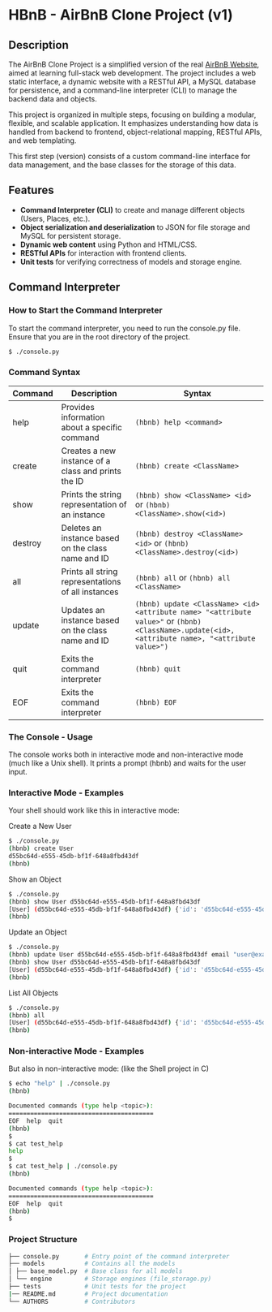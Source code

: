 # HBnB - AirBnB Clone Project (v1)

## Description

The AirBnB Clone Project is a simplified version of the real [AirBnB Website](https://www.airbnb.com/), aimed at learning full-stack web development. The project includes a web static interface, a dynamic website with a RESTful API, a MySQL database for persistence, and a command-line interpreter (CLI) to manage the backend data and objects.

This project is organized in multiple steps, focusing on building a modular, flexible, and scalable application. It emphasizes understanding how data is handled from backend to frontend, object-relational mapping, RESTful APIs, and web templating.

This first step (version) consists of a custom command-line interface for data management, and the base classes for the storage of this data.

## Features

- **Command Interpreter (CLI)** to create and manage different objects (Users, Places, etc.).
- **Object serialization and deserialization** to JSON for file storage and MySQL for persistent storage.
- **Dynamic web content** using Python and HTML/CSS.
- **RESTful APIs** for interaction with frontend clients.
- **Unit tests** for verifying correctness of models and storage engine.

## Command Interpreter

### How to Start the Command Interpreter

To start the command interpreter, you need to run the console.py file. Ensure that you are in the root directory of the project.

```bash
$ ./console.py
```

### Command Syntax

| Command | Description                                         | Syntax                                                                                                                                            |
| ------- | --------------------------------------------------- | ------------------------------------------------------------------------------------------------------------------------------------------------- |
| help    | Provides information about a specific command       | `(hbnb) help <command>`                                                                                                                           |
| create  | Creates a new instance of a class and prints the ID | `(hbnb) create <ClassName>`                                                                                                                       |
| show    | Prints the string representation of an instance     | `(hbnb) show <ClassName> <id>` or `(hbnb) <ClassName>.show(<id>)`                                                                                 |
| destroy | Deletes an instance based on the class name and ID  | `(hbnb) destroy <ClassName> <id>` or `(hbnb) <ClassName>.destroy(<id>)`                                                                           |
| all     | Prints all string representations of all instances  | `(hbnb) all` or `(hbnb) all <ClassName>`                                                                                                          |
| update  | Updates an instance based on the class name and ID  | `(hbnb) update <ClassName> <id> <attribute name> "<attribute value>"` or `(hbnb) <ClassName>.update(<id>, <attribute name>, "<attribute value>")` |
| quit    | Exits the command interpreter                       | `(hbnb) quit`                                                                                                                                     |
| EOF     | Exits the command interpreter                       | `(hbnb) EOF`                                                                                                                                      |

### The Console - Usage

The console works both in interactive mode and non-interactive mode (much like a Unix shell). It prints a prompt (hbnb) and waits for the user input.

### Interactive Mode - Examples

Your shell should work like this in interactive mode:

Create a New User

```bash
$ ./console.py
(hbnb) create User
d55bc64d-e555-45db-bf1f-648a8fbd43df
(hbnb)
```

Show an Object

```bash
$ ./console.py
(hbnb) show User d55bc64d-e555-45db-bf1f-648a8fbd43df
[User] (d55bc64d-e555-45db-bf1f-648a8fbd43df) {'id': 'd55bc64d-e555-45db-bf1f-648a8fbd43df', 'created_at': '2024-09-09T12:00:00', 'updated_at': '2024-09-09T12:00:00'}
(hbnb)
```

Update an Object

```bash
$ ./console.py
(hbnb) update User d55bc64d-e555-45db-bf1f-648a8fbd43df email "user@example.com"
(hbnb) show User d55bc64d-e555-45db-bf1f-648a8fbd43df
[User] (d55bc64d-e555-45db-bf1f-648a8fbd43df) {'id': 'd55bc64d-e555-45db-bf1f-648a8fbd43df', 'email': 'user@example.com', 'created_at': '2024-09-09T12:00:00', 'updated_at': '2024-09-09T12:10:00'}
(hbnb)
```

List All Objects

```bash
$ ./console.py
(hbnb) all
[User] (d55bc64d-e555-45db-bf1f-648a8fbd43df) {'id': 'd55bc64d-e555-45db-bf1f-648a8fbd43df', 'created_at': '2024-09-09T12:00:00', 'updated_at': '2024-09-09T12:00:00'}
(hbnb)
```

### Non-interactive Mode - Examples

But also in non-interactive mode: (like the Shell project in C)

```bash
$ echo "help" | ./console.py
(hbnb)

Documented commands (type help <topic>):
========================================
EOF  help  quit
(hbnb)
$
$ cat test_help
help
$
$ cat test_help | ./console.py
(hbnb)

Documented commands (type help <topic>):
========================================
EOF  help  quit
(hbnb)
$
```

### Project Structure

```bash
├── console.py       # Entry point of the command interpreter
├── models           # Contains all the models
│ ├── base_model.py  # Base class for all models
│ └── engine         # Storage engines (file_storage.py)
├── tests            # Unit tests for the project
|── README.md        # Project documentation
└── AUTHORS          # Contributors
```
